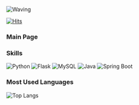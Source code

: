 ![Waving](https://capsule-render.vercel.app/api?type=waving&height=250&color=gradient&text=Hi%20there!&textBg=false&reversal=false&fontAlign=3&fontColor=ffffff)

[![Hits](https://hits.seeyoufarm.com/api/count/incr/badge.svg?url=https%3A%2F%2Fgithub.com%2FLHSeul&count_bg=%23DB60E6&title_bg=%23555555&icon=tinder.svg&icon_color=%23E7E7E7&title=hits&edge_flat=false)](https://hits.seeyoufarm.com)

### Main Page

### Skills
![Python](https://img.shields.io/badge/python-3776AB?style=for-the-badge&logo=python&logoColor=white)
![Flask](https://img.shields.io/badge/Flask-000000?style=for-the-badge&logo=Flask&logoColor=white)
![MySQL](https://img.shields.io/badge/MySQL-4479A1?style=for-the-badge&logo=MySQL&logoColor=white)
![Java](https://img.shields.io/badge/JAVA-ED8B00?style=for-the-badge&logo=OpenJDK&logoColor=white)
![Spring Boot](https://img.shields.io/badge/SpringBoot-6DB33F?style=for-the-badge&logo=Spring%20Boot&logoColor=white)


### Most Used Languages
![Top Langs](https://github-readme-stats.vercel.app/api/top-langs/?username=LHSeul)



<!--
**LHSeul/LHSeul** is a ✨ _special_ ✨ repository because its `README.md` (this file) appears on your GitHub profile.

Here are some ideas to get you started:

- 🔭 I’m currently working on ...
- 🌱 I’m currently learning ...
- 👯 I’m looking to collaborate on ...
- 🤔 I’m looking for help with ...
- 💬 Ask me about ...
- 📫 How to reach me: ...
- 😄 Pronouns: ...
- ⚡ Fun fact: ...
-->
